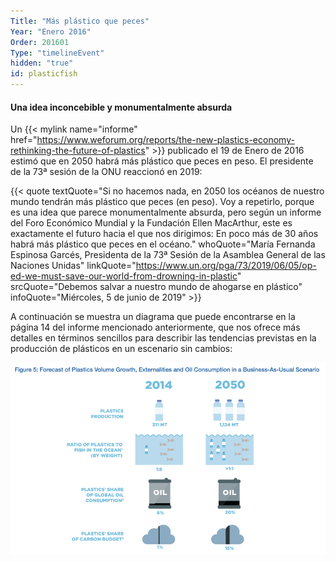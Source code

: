 ```yaml
---
Title: "Más plástico que peces"
Year: "Enero 2016"
Order: 201601
Type: "timelineEvent"
hidden: "true"
id: plasticfish
---
```


#### Una idea inconcebible y monumentalmente absurda

Un {{< mylink name="informe" href="https://www.weforum.org/reports/the-new-plastics-economy-rethinking-the-future-of-plastics" >}} publicado el 19 de Enero de 2016 estimó que en 2050 habrá más plástico que peces en peso. El presidente de la 73ª sesión de la ONU reaccionó en 2019:

{{< quote textQuote="Si no hacemos nada, en 2050 los océanos de nuestro mundo tendrán más plástico que peces (en peso). Voy a repetirlo, porque es una idea que parece monumentalmente absurda, pero según un informe del Foro Económico Mundial y la Fundación Ellen MacArthur, este es exactamente el futuro hacia el que nos dirigimos: En poco más de 30 años habrá más plástico que peces en el océano." whoQuote="María Fernanda Espinosa Garcés, Presidenta de la 73ª Sesión de la Asamblea General de las Naciones Unidas" linkQuote="https://www.un.org/pga/73/2019/06/05/op-ed-we-must-save-our-world-from-drowning-in-plastic" srcQuote="Debemos salvar a nuestro mundo de ahogarse en plástico" infoQuote="Miércoles, 5 de junio de 2019" >}}

A continuación se muestra un diagrama que puede encontrarse en la página 14 del informe mencionado anteriormente, que nos ofrece más detalles en términos sencillos para describir las tendencias previstas en la producción de plásticos en un escenario sin cambios:

![](/img/ecology/timelines/main/plasticfishp14.png)
